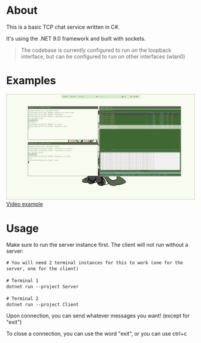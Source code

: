 # About
This is a basic TCP chat service written in C#. 

It's using the .NET 9.0 framework and built with sockets.

> The codebase is currently configured to run on the loopback interface, but can be configured to run on other interfaces (wlan0)

# Examples
![1](./.github/1.png)
[Video example](https://youtu.be/4f39dKGbxag)

# Usage
Make sure to run the server instance first. The client will not run without a server:
```
# You will need 2 terminal instances for this to work (one for the server, one for the client)

# Terminal 1
dotnet run --project Server

# Terminal 2
dotnet run --project Client
```

Upon connection, you can send whatever messages you want! (except for "exit")

To close a connection, you can use the word "exit", or you can use ctrl+c
